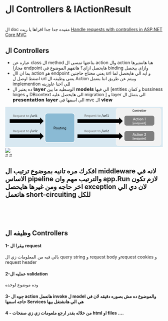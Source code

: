 




# ال Controllers & IActionResult 
#
ال doc مفيده جدا جدا اقراها يا ريت  [Handle requests with controllers in ASP.NET Core MVC](https://learn.microsoft.com/en-us/aspnet/core/mvc/controllers/actions?view=aspnetcore-7.0)

## ال Controllers
- عباره عن class ال method بتاعتها تمسي ال action وال action هنا هانعتبرها مجازا endpoint هايحصل ازاي؟ هاتفهم الموضوع في binding وازاي بيحصل
- بما ان اال action هو endpoint يعني محتاج حاجتين url و ايه الي هايحصل لما اضغط اوصل ل url يعني وظيفه ال Action وبيتم عن طريق اننا بنعمل implemention للي احنا عاوزينه
- ده يعتبر ال 𝗹𝗮𝘆𝗲𝗿 الوسطيه ما بين 𝗺𝗼𝗱𝗲𝗹𝘀 الي فيها [entities و كمان bussiness loiges و DBcontext الي هايحصل عليه migration ] و layer الي بتمثل ال 𝗽𝗿𝗲𝘀𝗲𝗻𝘁𝗮𝘁𝗶𝗼𝗻 𝗹𝗮𝘆𝗲𝗿 الي اسمها في mvc ال 𝘃𝗶𝗲𝘄 




<div align="center">
<img src="https://github.com/mohamedelsaid056/for-mvc--Dnet-/blob/main/2022-10-21_17-45-10-d86afecd66dd18a6f147c81b3975b8d4.png" alt="" width="700" />
  
</div>



    
<img align="left" width="600" src="https://github.com/mohamedelsaid056/for-mvc--Dnet-/assets/138726588/025360c6-0f48-4d2e-97a0-bc68689d275f" />
# 
#

##  افكرك مره تانيه بموضوع ترتيب ال middleware لانه في الاساس pipeline والترتيب مهم وان app.Run لازم تكون اخر حاجه ومن غيرها هايحصل exception لان دي الي هاتعمل short-circuiting للكل

<br>
<br>
<br>


## وظيفه ال Controllers
#### 1- بيقرا ال request 
بالي فيه من المعلومات زي ال query string و request body وrequest cookies و request header 
#### 2-عمليه ال validation  
وده موضوع لوحده 
#### 3- جوه ال action  هانعمل invoke ل model والموضوع ده مش بصوره دقيقه لان في حاجه اسمها Services هي الي هانشتغل بيها 
#### 4 - من خلاله بقدر ارجع ملعومات زي زي صفحات html او files ....






